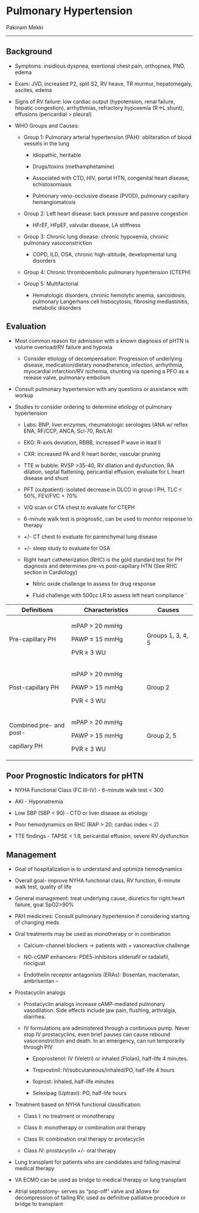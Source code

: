 # Pulmonary Hypertension 

Pakinam Mekki

---

## Background

- Symptoms: insidious dyspnea, exertional chest pain, orthopnea, PND,
    edema

- Exam: JVD, increased P2, split S2, RV heave, TR murmur,
    hepatomegaly, ascites, edema

- Signs of RV failure: low cardiac output (hypotension, renal failure,
    hepatic congestion), arrhythmias, refractory hypoxemia (R→L shunt),
    effusions (pericardial \> pleural) 

- WHO Groups and Causes: 

    - Group 1: Pulmonary arterial hypertension (PAH): obliteration of
        blood vessels in the lung 

        - Idiopathic, heritable 

        - Drugs/toxins (methamphetamine) 

        - Associated with CTD, HIV, portal HTN, congenital heart disease,
            schistosomiasis 

        - Pulmonary veno-occlusive disease (PVOD), pulmonary capillary
            hemangiomatosis 

    - Group 2: Left heart disease: back pressure and passive congestion 

        - HFrEF, HFpEF, valvular disease, LA stiffness 

    - Group 3: Chronic lung disease: chronic hypoxemia, chronic pulmonary
        vasoconstriction 

        - COPD, ILD, OSA, chronic high-altitude, developmental lung
            disorders 

    - Group 4: Chronic thromboembolic pulmonary hypertension (CTEPH) 

    - Group 5: Multifactorial

        - Hematologic disorders, chronic hemolytic anemia, sarcoidosis,
            pulmonary Langerhans cell histiocytosis, fibrosing
            mediastinitis, metabolic disorders 

## Evaluation

- Most common reason for admission with a known diagnosis of pHTN is
    volume overload/RV failure and hypoxia

    - Consider etiology of decompensation: Progression of underlying
        disease, medication/dietary nonadherence, infection, arrhythmia,
        myocardial infarction/RV ischemia, shunting via opening a PFO as a
        release valve, pulmonary embolism

- Consult pulmonary hypertension with any questions or assistance with
    workup

- Studies to consider ordering to determine etiology of pulmonary
    hypertension

    - Labs: BNP, liver enzymes, rheumatologic serologies (ANA w/ reflex
        ENA, RF/CCP, ANCA, Scl-70, Ro/LA)

    - EKG: R-axis deviation, RBBB, increased P wave in lead II

    - CXR: increased PA and R heart border, vascular pruning

    - TTE w bubble: RVSP \>35-40, RV dilation and dysfunction, RA
        dilation, septal flattening, pericardial effusion, evaluate for L
        heart disease and shunt

    - PFT (outpatient): isolated decrease in DLCO in group I PH, TLC \<
        50%, FEV/FVC \< 70%

    - V/Q scan or CTA chest to evaluate for CTEPH

    - 6-minute walk test is prognostic, can be used to monitor response to
        therapy

    - +/- CT chest to evaluate for parenchymal lung disease

    - +/- sleep study to evaluate for OSA

    - Right heart catheterization (RHC) is the gold standard test for PH
        diagnosis and determines pre-vs post-capillary HTN (See RHC section
        in Cardiology)  

        - Nitric oxide challenge to assess for drug response

        - Fluid challenge with 500cc LR to assess left heart compliance
            \`

<table>
<colgroup>
<col style="width: 33%" />
<col style="width: 40%" />
<col style="width: 26%" />
</colgroup>
<thead>
<tr class="header">
<th>Definitions</th>
<th>Characteristics</th>
<th>Causes</th>
</tr>
</thead>
<tbody>
<tr class="odd">
<td>Pre-capillary PH</td>
<td><p>mPAP &gt; 20 mmHg</p>
<p>PAWP ≤ 15 mmHg</p>
<p>PVR ≥ 3 WU</p></td>
<td>Groups 1, 3, 4, 5</td>
</tr>
<tr class="even">
<td>Post-capillary PH</td>
<td><p>mPAP &gt; 20 mmHg</p>
<p>PAWP &gt; 15 mmHg</p>
<p>PVR &lt; 3 WU</p></td>
<td>Group 2</td>
</tr>
<tr class="odd">
<td><p>Combined pre- and post-</p>
<p>capillary PH</p></td>
<td><p>mPAP &gt; 20 mmHg</p>
<p>PAWP &gt; 15 mmHg</p>
<p>PVR ≥ 3 WU</p></td>
<td>Group 2, 5</td>
</tr>
</tbody>
</table>

## Poor Prognostic Indicators for pHTN

- NYHA Functional Class (FC III-IV) - 6-minute walk test \< 300

- AKI - Hyponatremia

- Low SBP (SBP \< 90) - CTD or liver disease as etiology

- Poor hemodynamics on RHC (RAP \> 20; cardiac index \< 2)

- TTE findings - TAPSE \< 1.8, pericardial effusion, severe RV
    dysfunction

## Management

- Goal of hospitalization is to understand and optimize hemodynamics

- Overall goal- improve NYHA functional class, RV function, 6-minute
    walk test, quality of life

- General management: treat underlying cause, diuretics for right
    heart failure, goal SpO2\>90%

- PAH medicines: Consult pulmonary hypertension if considering
    starting of changing meds

- Oral treatments may be used as monotherapy or in combination 

    - Calcium-channel blockers → patients with + vasoreactive challenge 

    - NO-cGMP enhancers: PDE5-inhibitors sildenafil or tadalafil,
        riociguat 

    - Endothelin receptor antagonists (ERAs): Bosentan, macitenatan,
        ambrisentan –

- Prostacyclin analogs

    - Prostacyclin analogs increase cAMP-mediated pulmonary
        vasodilation. Side effects include jaw pain, flushing,
        arthralgia, diarrhea.

    - IV formulations are administered through a continuous pump.
        Never stop IV prostacyclins, even brief pauses can cause rebound
        vasoconstriction and death. In an emergency, can run temporarily
        through PIV

        - Epoprostenol: IV (Veletri) or inhaled (Flolan), half-life 4
            minutes.

        - Treprostinil: IV/subcutaneous/inhaled/PO, half-life 4 hours 

        - Iloprost: inhaled, half-life minutes 

        - Selexipag (Uptravi): PO, half-life hours 

- Treatment based on NYHA functional classification: 

    - Class I: no treatment or monotherapy 

    - Class II: monotherapy or combination oral therapy 

    - Class III: combination oral therapy or prostacyclin 

    - Class IV: prostacyclin +/- oral therapy 

- Lung transplant for patients who are candidates and failing maximal
    medical therapy 

- VA ECMO can be used as bridge to medical therapy or lung transplant 

- Atrial septostomy- serves as “pop-off” valve and allows for
    decompression of failing RV; used as definitive palliative procedure
    or bridge to transplant 

